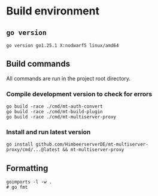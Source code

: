 # Build environment

## `go version`

```
go version go1.25.1 X:nodwarf5 linux/amd64
```

## Build commands

All commands are run in the project root directory.

### Compile development version to check for errors

```
go build -race ./cmd/mt-auth-convert
go build -race ./cmd/mt-build-plugin
go build -race ./cmd/mt-multiserver-proxy
```

### Install and run latest version

```
go install github.com/HimbeerserverDE/mt-multiserver-proxy/cmd/...@latest && mt-multiserver-proxy
```

## Formatting

```
goimports -l -w .
# go fmt
```
